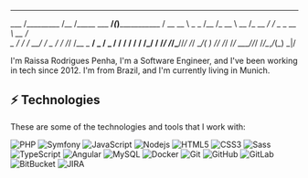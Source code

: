 ______      ___________               ________      _____            _________ 
___  /_________  /__  /_____          ___  __/_________(_)_________________  / 
__  __ \  _ \_  /__  /_  __ \         __  /_ __  ___/_  /_  _ \_  __ \  __  /  
_  / / /  __/  / _  / / /_/ /__       _  __/ _  /   _  / /  __/  / / / /_/ /__ 
/_/ /_/\___//_/  /_/  \____/_( )      /_/    /_/    /_/  \___//_/ /_/\__,_/_(_)
                            _|/                                                

I'm Raissa Rodrigues Penha,  I'm a Software Engineer, and I've been working in tech since 2012. I'm from Brazil, and I'm currently living in Munich.

## ⚡ Technologies

These are some of the technologies and tools that I work with:

![PHP](https://img.shields.io/badge/PHP-8993be?style=flat-square&logo=php&logoColor=white)
![Symfony](https://img.shields.io/badge/Symfony-black?style=flat-square&logo=symfony&logoColor=white)
![JavaScript](https://img.shields.io/badge/-JavaScript-black?style=flat-square&logo=javascript)
![Nodejs](https://img.shields.io/badge/-Nodejs-339933?style=flat-square&logo=Node.js&logoColor=white)
![HTML5](https://img.shields.io/badge/-HTML5-E34F26?style=flat-square&logo=html5&logoColor=white)
![CSS3](https://img.shields.io/badge/-CSS3-1572B6?style=flat-square&logo=css3)
![Sass](https://img.shields.io/badge/-Sass-CC6699?style=flat-square&logo=sass&logoColor=white)
![TypeScript](https://img.shields.io/badge/-TypeScript-007ACC?style=flat-square)
![Angular](https://img.shields.io/badge/-Angular-DD0031?style=flat-square&logo=angular)
![MySQL](https://img.shields.io/badge/-MySQL-4479A1?style=flat-square&logo=mysql&logoColor=white)
![Docker](https://img.shields.io/badge/-Docker-2496ED?style=flat-square&logo=docker&logoColor=white)
![Git](https://img.shields.io/badge/-Git-black?style=flat-square&logo=git)
![GitHub](https://img.shields.io/badge/-GitHub-181717?style=flat-square&logo=github)
![GitLab](https://img.shields.io/badge/-GitLab-222222?style=flat-square&logo=gitlab)
![BitBucket](https://img.shields.io/badge/-BitBucket-darkblue?style=flat-square&logo=bitbucket)
![JIRA](https://img.shields.io/badge/-JIRA-0052CC?style=flat-square&logo=jira)

